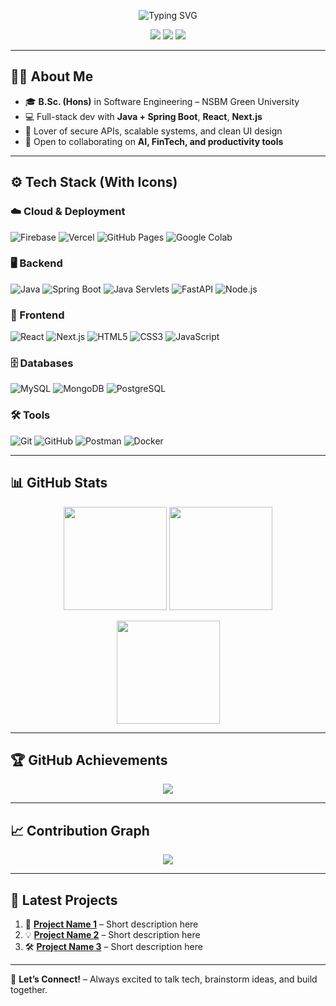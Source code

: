 <!-- Title & Typing Animation -->
<p align="center">
  <img src="https://readme-typing-svg.demolab.com?font=Fira+Code&size=28&duration=3000&pause=1000&color=00F7FF&center=true&vCenter=true&width=600&lines=👋%20Chamith%20Weerasingha;🚀%20Full-Stack%20Developer;🤖%20AI%2FML%20Enthusiast;💡%20Open%20Source%20Contributor&random=2" alt="Typing SVG" />
</p>

<!-- Social Badges -->
<p align="center">
  <a href="https://www.linkedin.com/in/chamithweerasingha"><img src="https://img.shields.io/badge/LinkedIn-0077B5.svg?logo=linkedin&logoColor=white"></a>
  <a href="https://github.com/chamithharshamal"><img src="https://img.shields.io/badge/GitHub-181717.svg?logo=github&logoColor=white"></a>
  <a href="mailto:chamithweerasinghe1@gmail.com"><img src="https://img.shields.io/badge/Email-D14836.svg?logo=gmail&logoColor=white"></a>
</p>

---

## 🧑‍💻 About Me
- 🎓 **B.Sc. (Hons)** in Software Engineering – NSBM Green University
- 💻 Full-stack dev with **Java + Spring Boot**, **React**, **Next.js**
- 🔐 Lover of secure APIs, scalable systems, and clean UI design
- 🤝 Open to collaborating on **AI, FinTech, and productivity tools**

---

## ⚙️ Tech Stack (With Icons)
### ☁️ Cloud & Deployment  
![Firebase](https://img.shields.io/badge/Firebase-ffca28?style=for-the-badge&logo=firebase&logoColor=black)  ![Vercel](https://img.shields.io/badge/Vercel-000000?style=for-the-badge&logo=vercel&logoColor=white)  ![GitHub Pages](https://img.shields.io/badge/GitHub_Pages-222222?style=for-the-badge&logo=github&logoColor=white) ![Google Colab](https://img.shields.io/badge/Google_Colab-f9ab00?style=for-the-badge&logo=googlecolab&logoColor=white)  
 

### 🖥 Backend  
![Java](https://img.shields.io/badge/Java-ED8B00?style=for-the-badge&logo=openjdk&logoColor=white)  ![Spring Boot](https://img.shields.io/badge/Spring_Boot-6DB33F?style=for-the-badge&logo=springboot&logoColor=white)  ![Java Servlets](https://img.shields.io/badge/Java_Servlets-5382a1?style=for-the-badge&logo=java&logoColor=white)  ![FastAPI](https://img.shields.io/badge/FastAPI-009688?style=for-the-badge&logo=fastapi&logoColor=white)  ![Node.js](https://img.shields.io/badge/Node.js-339933?style=for-the-badge&logo=node.js&logoColor=white)  


### 🎨 Frontend  
![React](https://img.shields.io/badge/React-20232a?style=for-the-badge&logo=react&logoColor=61DAFB)  ![Next.js](https://img.shields.io/badge/Next.js-000000?style=for-the-badge&logo=nextdotjs&logoColor=white)  ![HTML5](https://img.shields.io/badge/HTML5-E34F26?style=for-the-badge&logo=html5&logoColor=white)  ![CSS3](https://img.shields.io/badge/CSS3-1572b6?style=for-the-badge&logo=css3&logoColor=white)  ![JavaScript](https://img.shields.io/badge/JavaScript-f7df1e?style=for-the-badge&logo=javascript&logoColor=black)  

### 🗄 Databases  
![MySQL](https://img.shields.io/badge/MySQL-4479a1?style=for-the-badge&logo=mysql&logoColor=white)  ![MongoDB](https://img.shields.io/badge/MongoDB-47a248?style=for-the-badge&logo=mongodb&logoColor=white)  ![PostgreSQL](https://img.shields.io/badge/PostgreSQL-336791?style=for-the-badge&logo=postgresql&logoColor=white)  

### 🛠 Tools  
![Git](https://img.shields.io/badge/Git-f05032?style=for-the-badge&logo=git&logoColor=white)  ![GitHub](https://img.shields.io/badge/GitHub-181717?style=for-the-badge&logo=github&logoColor=white)  ![Postman](https://img.shields.io/badge/Postman-ff6c37?style=for-the-badge&logo=postman&logoColor=white) ![Docker](https://img.shields.io/badge/Docker-2496ed?style=for-the-badge&logo=docker&logoColor=white)   

---

## 📊 GitHub Stats
<p align="center">
  <img src="https://github-readme-stats.vercel.app/api?username=chamithharshamal&show_icons=true&theme=tokyonight&hide_border=true" height="165">
  <img src="https://github-readme-stats.vercel.app/api/top-langs/?username=chamithharshamal&layout=compact&theme=tokyonight&hide_border=true" height="165">
</p>

<p align="center">
  <img src="https://streak-stats.demolab.com?user=chamithharshamal&theme=tokyonight&hide_border=true" height="165">
</p>

---

## 🏆 GitHub Achievements
<p align="center">
  <img src="https://github-profile-trophy.vercel.app/?username=chamithharshamal&theme=tokyonight&no-frame=true&row=1&column=6" />
</p>

---

## 📈 Contribution Graph
<p align="center">
  <img src="https://github-readme-activity-graph.vercel.app/graph?username=chamithharshamal&bg_color=1a1b27&color=00f7ff&line=00f7ff&point=ffffff&area=true&hide_border=true" />
</p>

---

## 📌 Latest Projects  
<!--START_SECTION:activity-->
<!-- This section will be updated automatically -->
1. 🚀 [**Project Name 1**](https://github.com/chamithharshamal/your-repo-1) – Short description here  
2. 💡 [**Project Name 2**](https://github.com/chamithharshamal/your-repo-2) – Short description here  
3. 🛠 [**Project Name 3**](https://github.com/chamithharshamal/your-repo-3) – Short description here  
<!--END_SECTION:activity-->

---

💬 **Let’s Connect!** – Always excited to talk tech, brainstorm ideas, and build together.
